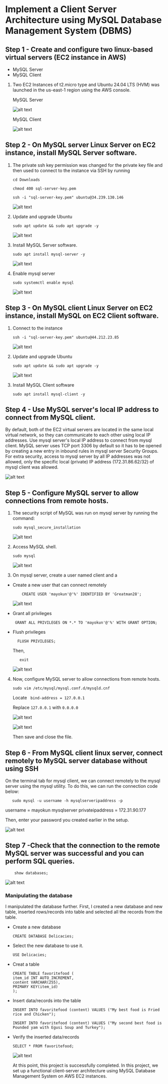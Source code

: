 # Implement a Client Server Architecture using MySQL Database Management System (DBMS)

## Step 1 - Create and configure two linux-based virtual servers (EC2 instance in AWS)

- MySQL Server
- MySQL Client

1. Two EC2 Instances of t2.micro type and Ubuntu 24.04 LTS (HVM) was launched in the us-east-1 region using the AWS console.

    MySQL Server

    ![alt text](server1.JPG)

    MySQL Client

    ![alt text](server2.JPG)

## Step 2 - On MySQL server Linux Server on EC2 instance, install MySQL Server software.

1. The private ssh key permission was changed for the private key file and then used to connect to the instance via SSH by running

    ```
    cd Downloads

    chmod 400 sql-server-key.pem

    ssh -i "sql-server-key.pem" ubuntu@34.239.130.146
    ```
    ![alt text](server3.JPG)

2. Update and upgrade Ubuntu

    ```
    sudo apt update && sudo apt upgrade -y
    ```

    ![alt text](server4.JPG)

3. Install MySQL Server software.

    ```
    sudo apt install mysql-server -y
    ```

    ![alt text](server5.JPG)

4. Enable mysql server

    ```
    sudo systemctl enable mysql
    ```

    ![alt text](server6.JPG)

## Step 3 - On MySQL client Linux Server on EC2 instance, install MySQL on EC2 Client software.

1. Connect to the instance

    ```
    ssh -i "sql-server-key.pem" ubuntu@44.212.23.85
    ```

    ![alt text](server7.JPG)

2. Update and upgrade Ubuntu

    ```
    sudo apt update && sudo apt upgrade -y
    ```

    ![alt text](server8.JPG)

3. Install MySQL Client software

    ```
    sudo apt install mysql-client -y
    ```

## Step 4 - Use MySQL server's local IP address to connect from MySQL client.

 By default, both of the EC2 virtual servers are located in the same local virtual network, so they can communicate to each other using local IP addresses. Use mysql server's local IP address to connect from mysql client. MySQL server uses TCP port 3306 by default so it has to be opened by creating a new entry in inbound rules in mysql server Security Groups. For extra security, access to mysql server by all IP addresses was not allowed, only the specific local (private) IP address (172.31.86.62/32) of mysql client was allowed.

![alt text](server9.JPG)

## Step 5 - Configure MySQL server to allow connections from remote hosts.

1. The security script of MySQL was run on mysql server by running the command:

    ```
    sudo mysql_secure_installation
    ```

    ![alt text](server10.JPG)


2. Access MySQL shell.

    ```
    sudo mysql
    ```

    ![alt text](server11.JPG)

  
3. On mysql server, create a user named client and a 

- Create a new user that can connect remotely 

    ```
        CREATE USER 'mayokun'@'%' IDENTIFIED BY 'Greatman28';
    ```

    ![alt text](server12.JPG)


- Grant all privileges

    ```
     GRANT ALL PRIVILEGES ON *.* TO 'mayokun'@'%' WITH GRANT OPTION;
     ```

 -  Flush privileges

    ```
      FLUSH PRIVILEGES;
      ```
      Then,
      
    ```
       exit 
       ```
       ![alt text](server13.JPG)

4. Now, configure MySQL server to allow connections from remote hosts.

    ```
    sudo vim /etc/mysql/mysql.conf.d/mysqld.cnf
    ```
    Locate ``` bind-address = 127.0.0.1```

    Replace ```127.0.0.1``` with ```0.0.0.0```

    ![alt text](server15.JPG)

    ![alt text](server14.JPG)

    Then save and close the file.


## Step 6 - From MySQL client linux server, connect remotely to MySQL server database without using SSH 

On the terminal tab for mysql client, we can connect remotely to the mysql server using the mysql utility. To do this, we can run the connection code below:


```
   sudo mysql -u username -h mysqlserveripaddress -p
```

username = mayokun
 mysqlserver privateipaddress = 172.31.90.177

 Then, enter your password you created earlier in the setup.

![alt text](server16.JPG)

## Step 7 -Check that the connection to the remote MySQL server was successful and  you can perform SQL queries.

```
    show databases;
```

![alt text](server17.JPG)

### Manipulating the database

I manipulated the database further. First, I created a new database and new table, inserted rows/records into table and selected all the records from the table.

- Create a new database

    ```   
    CREATE DATABASE Delicacies;
    ```

- Select the new database to use it.

    ```
    USE Delicacies;
    ```

- Creat a table
    ```
    CREATE TABLE favoritefood (
  item_id INT AUTO_INCREMENT,
  content VARCHAR(255),
  PRIMARY KEY(item_id)
    );
    ```

- Insert data/records into the table
    ```
    INSERT INTO favoritefood (content) VALUES ("My best food is Fried rice and Chicken");
    ```
    ```
    INSERT INTO favoritefood (content) VALUES ("My second best food is Pounded yam with Egusi Soup and Turkey");
    ```
- Verify the inserted data/records

    ```
    SELECT * FROM favoritefood;
    ```

    ![alt text](server18.JPG)

    At this point, this project is successfully completed. In this project, we set up a functional client-server architecture using MySQL Database Management System on AWS EC2 instances.

